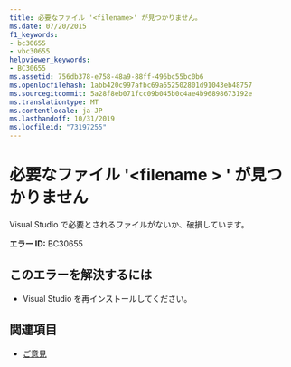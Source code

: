 ```yaml
---
title: 必要なファイル '<filename>' が見つかりません。
ms.date: 07/20/2015
f1_keywords:
- bc30655
- vbc30655
helpviewer_keywords:
- BC30655
ms.assetid: 756db378-e758-48a9-88ff-496bc55bc0b6
ms.openlocfilehash: 1abb420c997afbc69a652502801d91043eb48757
ms.sourcegitcommit: 5a28f8eb071fcc09b045b0c4ae4b96898673192e
ms.translationtype: MT
ms.contentlocale: ja-JP
ms.lasthandoff: 10/31/2019
ms.locfileid: "73197255"
---
```

# <a name="unable-to-find-required-file-filename"></a>必要なファイル '\<filename > ' が見つかりません
Visual Studio で必要とされるファイルがないか、破損しています。  
  
 **エラー ID:** BC30655  
  
## <a name="to-correct-this-error"></a>このエラーを解決するには  
  
- Visual Studio を再インストールしてください。  
  
## <a name="see-also"></a>関連項目

- [ご意見](/visualstudio/ide/feedback-options)
